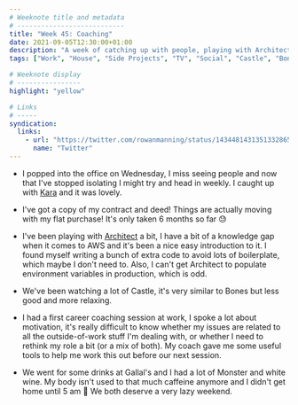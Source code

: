 ```yaml
---
# Weeknote title and metadata
# ---------------------------
title: "Week 45: Coaching"
date: 2021-09-05T12:30:00+01:00
description: "A week of catching up with people, playing with Architect, binge-watching Castle, career coaching, house news, and a night of Kalimotxo Blondes."
tags: ["Work", "House", "Side Projects", "TV", "Social", "Castle", "Bones"]

# Weeknote display
# ----------------
highlight: "yellow"

# Links
# -----
syndication:
  links:
    - url: "https://twitter.com/rowanmanning/status/1434481431351332865"
      name: "Twitter"
---
```


  * I popped into the office on Wednesday, I miss seeing people and now that I've stopped isolating I might try and head in weekly. I caught up with [Kara](https://ghost.computer/) and it was lovely.

  * I've got a copy of my contract and deed! Things are actually moving with my flat purchase! It's only taken 6 months so far :sweat:

  * I've been playing with [Architect](https://arc.codes/) a bit, I have a bit of a knowledge gap when it comes to AWS and it's been a nice easy introduction to it. I found myself writing a bunch of extra code to avoid lots of boilerplate, which maybe I don't need to. Also, I can't get Architect to populate environment variables in production, which is odd.

  * We've been watching a lot of Castle, it's very similar to Bones but less good and more relaxing.

  * I had a first career coaching session at work, I spoke a lot about motivation, it's really difficult to know whether my issues are related to all the outside-of-work stuff I'm dealing with, or whether I need to rethink my role a bit (or a mix of both). My coach gave me some useful tools to help me work this out before our next session.

  * We went for some drinks at Gallal's and I had a lot of Monster and white wine. My body isn't used to that much caffeine anymore and I didn't get home until 5 am :grimacing: We both deserve a very lazy weekend.
